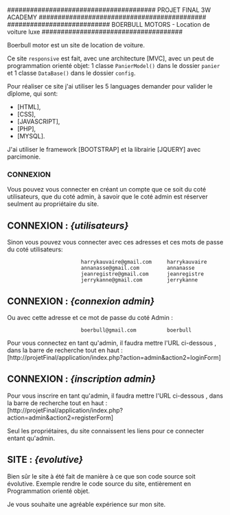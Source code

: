 ####################################### PROJET FINAL 3W ACADEMY ############################################
########################### BOERBULL MOTORS - Location de voiture luxe #####################################

Boerbull motor est un site de location de voiture. 

Ce site `responsive` est fait, avec une architecture [MVC], avec un peut de programmation orienté objet: 1 classe `PanierModel()`
dans le dossier `panier` et 1 classe `DataBase()` dans le dossier `config`.

Pour réaliser ce site j'ai utiliser les 5 languages demander pour valider le dîplome, qui sont:
- [HTML],
- [CSS],
- [JAVASCRIPT],
- [PHP],
- [MYSQL].

J'ai utiliser le framework [BOOTSTRAP] et la librairie [JQUERY] avec parcimonie.

### CONNEXION ###
Vous pouvez vous connecter en créant un compte que ce soit du coté utilisateurs, que du coté admin, à savoir que
le coté admin est réserver seulment au propriétaire du site.

## CONNEXION : *{utilisateurs}*
Sinon vous pouvez vous connecter avec ces adresses et ces mots de passe du coté utilisateurs:

                            harrykauvaire@gmail.com     harrykauvaire
                            annanasse@gmail.com         annanasse
                            jeanregistre@gmail.com      jeanregistre
                            jerrykanne@gmail.com        jerrykanne

## CONNEXION : *{connexion admin}*
Ou avec cette adresse et ce mot de passe du coté Admin :

                            boerbull@gmail.com          boerbull

Pour vous connectez en tant qu'admin, il faudra mettre l'URL ci-dessous , dans la barre de recherche tout en haut :   
[http://projetFinal/application/index.php?action=admin&action2=loginForm]

## CONNEXION : *{inscription admin}*
Pour vous inscrire en tant qu'admin, il faudra mettre l'URL ci-dessous , dans la barre de recherche tout en haut : 
[http://projetFinal/application/index.php?action=admin&action2=registerForm]

Seul les propriétaires, du site connaissent les liens pour ce connecter entant qu'admin. 

## SITE : *{evolutive}*
Bien sûr le site à été fait de manière à ce que son code source soit évolutive. 
Exemple rendre le code source du site, entièrement en Programmation orienté objet.

Je vous souhaite une agréable expérience sur mon site.